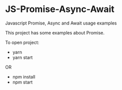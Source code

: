 # JS-Promise-Async-Await
Javascript Promise, Async and Await usage examples


This project has some examples about Promise.

To open project:
  - yarn
  - yarn start
  
 OR
  - npm install
  - npm start
